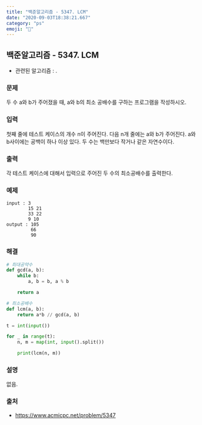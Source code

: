 ```yaml
---
title: "백준알고리즘 - 5347. LCM"
date: "2020-09-03T18:38:21.667"
category: "ps"
emoji: "🌄"
---
```


## 백준알고리즘 - 5347. LCM

- 관련된 알고리즘 : .

### 문제

두 수 a와 b가 주어졌을 때, a와 b의 최소 공배수를 구하는 프로그램을 작성하시오.

### 입력

첫째 줄에 테스트 케이스의 개수 n이 주어진다. 다음 n개 줄에는 a와 b가 주어진다. a와 b사이에는 공백이 하나 이상 있다. 두 수는 백만보다 작거나 같은 자연수이다.

### 출력

각 테스트 케이스에 대해서 입력으로 주어진 두 수의 최소공배수를 출력한다.

### 예제

```
input : 3
        15 21
        33 22
        9 10
output : 105
         66
         90
```

### 해결 

```python
# 최대공약수
def gcd(a, b):
    while b:
        a, b = b, a % b

    return a

# 최소공배수
def lcm(a, b):
    return a*b // gcd(a, b)

t = int(input())

for _ in range(t):
    n, m = map(int, input().split())

    print(lcm(n, m))

```

### 설명

없음.


### 출처

- https://www.acmicpc.net/problem/5347
